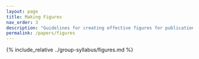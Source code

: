 ```yaml
---
layout: page
title: Making Figures
nav_order: 3
description: "Guidelines for creating effective figures for publications"
permalink: /papers/figures
---
```


{% include_relative ../group-syllabus/figures.md %} 
